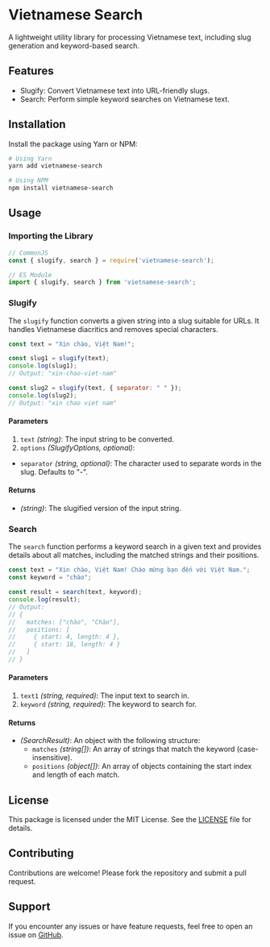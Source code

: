 # Vietnamese Search

A lightweight utility library for processing Vietnamese text, including slug generation and keyword-based search.

## Features

- Slugify: Convert Vietnamese text into URL-friendly slugs.
- Search: Perform simple keyword searches on Vietnamese text.

## Installation

Install the package using Yarn or NPM:

```bash
# Using Yarn
yarn add vietnamese-search

# Using NPM
npm install vietnamese-search
```

## Usage

### Importing the Library

```javascript
// CommonJS
const { slugify, search } = require('vietnamese-search');

// ES Module
import { slugify, search } from 'vietnamese-search';
```

### Slugify

The `slugify` function converts a given string into a slug suitable for URLs. It handles Vietnamese diacritics and removes special characters.

```javascript
const text = "Xin chào, Việt Nam!";

const slug1 = slugify(text);
console.log(slug1);
// Output: "xin-chao-viet-nam"

const slug2 = slugify(text, { separator: " " });
console.log(slug2);
// Output: "xin chao viet nam"
```

#### Parameters

1. `text` *(string)*: The input string to be converted.
2. `options` *(SlugifyOptions, optional)*: 
  - `separator` *(string, optional)*: The character used to separate words in the slug. Defaults to "-".

#### Returns

- *(string)*: The slugified version of the input string.

### Search

The `search` function performs a keyword search in a given text and provides details about all matches, including the matched strings and their positions.

```javascript
const text = "Xin chào, Việt Nam! Chào mừng bạn đến với Việt Nam.";
const keyword = "chào";

const result = search(text, keyword);
console.log(result);
// Output:
// {
//   matches: ["chào", "Chào"],
//   positions: [
//     { start: 4, length: 4 },
//     { start: 18, length: 4 }
//   ]
// }
```

#### Parameters

1. `text1` *(string, required)*: The input text to search in.
2.	`keyword` *(string, required)*: The keyword to search for.

#### Returns

- *(SearchResult)*: An object with the following structure:
	- `matches` *(string[])*: An array of strings that match the keyword (case-insensitive).
	- `positions` *(object[])*: An array of objects containing the start index and length of each match.

## License

This package is licensed under the MIT License. See the [LICENSE](./LICENSE) file for details.

## Contributing

Contributions are welcome! Please fork the repository and submit a pull request.

## Support

If you encounter any issues or have feature requests, feel free to open an issue on [GitHub](https://github.com/ngvcanh/vietnamese-search).
